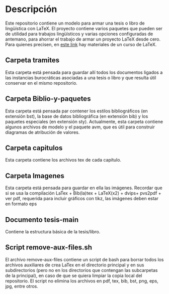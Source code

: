 # Descripción
Este repositorio contiene un modelo para armar una tesis o libro de lingüística con LaTeX. El proyecto contiene varios paquetes que pueden ser de utilidad para trabajos lingüísticos y varias opciones configuradas de antemano, para ahorrar el trabajo de armar un proyecto LaTeX desde cero. Para quienes precisen, en <a href="https://sites.google.com/view/grupodepln/cursos-de-extensi%C3%B3n/cursada-2019/cronograma-de-clases-y-materiales-curso-latex-2019?authuser=0">este link</a> hay materiales de un curso de LaTeX.

## Carpeta tramites

Esta carpeta está pensada para guardar allí todos los documentos ligados a las instancias burocráticas asociadas a una tesis o libro y que resulta útil conservar en el mismo repositorio.

## Carpeta Biblio-y-paquetes

Esta carpeta está pensada par contener los estilos bibliográficos (en extensión bst), la base de datos bibliográfica (en extensión bib) y los paquetes especiales (en extensión sty). Actualmente, esta carpeta contiene algunos archivos de modelo y el paquete avm, que es útil para construir diagramas de atribución de valores.

## Carpeta capitulos

Esta carpeta contiene los archivos tex de cada capítulo. 

## Carpeta Imagenes
Esta carpeta está pensada para guardar en ella las imágenes. Recordar que si se usa la compilación LaTex + Bib(la)tex + LaTeX(x2) + dvips+ pvs2pdf + ver pdf, requerida para incluir gráficos con tikz, las imágenes deben estar en formato eps

## Documento tesis-main

Contiene la estructura básica de la tesis/libro.

## Script remove-aux-files.sh

El archivo remove-aux-files contiene un script de bash para borrar todos los archivos auxiliares de crea LaTex en el directorio principal y en sus subdirectorios (pero no en los directorios que contengan las subcarpetas de la principal), en caso de que se quiera limpiar la copia local del repositorio. El script no elimina los archivos en pdf, tex, bib, bst, png, eps, jpg, entre otros.

